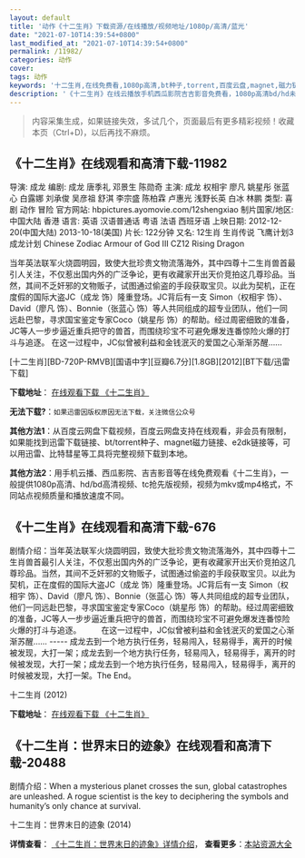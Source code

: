 ```yaml
---
layout: default
title: '动作《十二生肖》下载资源/在线播放/视频地址/1080p/高清/蓝光'
date: "2021-07-10T14:39:54+0800"
last_modified_at: "2021-07-10T14:39:54+0800"
permalink: /11982/
categories: 动作
cover:
tags: 动作
keywords: '十二生肖,在线免费看,1080p高清,bt种子,torrent,百度云盘,magnet,磁力链,迅雷下载资源'
description: '《十二生肖》在线云播放手机西瓜影院吉吉影音免费看，1080p高清bd/hd未删减完整版和tc抢先枪版，mkv/mp4格式，附带bt/torrent种子、magnet/磁力链、百度云盘、网盘资源迅雷下载链接'
---
```


>内容采集生成，如果链接失效，多试几个，页面最后有更多精彩视频！收藏本页（Ctrl+D)，以后再找不麻烦。


## 《十二生肖》在线观看和高清下载-11982

导演: 成龙 编剧: 成龙 唐季礼 邓景生 陈勋奇 主演: 成龙 权相宇 廖凡 姚星彤 张蓝心 白露娜 刘承俊 吴彦祖 舒淇 李宗盛 陈柏霖 卢惠光 浅野长英 白冰 林鹏 类型: 喜剧 动作 冒险 官方网站: hbpictures.ayomovie.com/12shengxiao 制片国家/地区: 中国大陆 香港 语言: 英语 汉语普通话 粤语 法语 西班牙语 上映日期: 2012-12-20(中国大陆) 2013-10-18(美国) 片长: 122分钟 又名: 12生肖 生肖传说 飞鹰计划3 成龙计划 Chinese Zodiac Armour of God III CZ12 Rising Dragon

当年英法联军火烧圆明园，致使大批珍贵文物流落海外，其中四尊十二生肖兽首最引人关注，不仅惹出国内外的广泛争论，更有收藏家开出天价竞拍这几尊珍品。当然，其间不乏奸邪的文物贩子，试图通过偷盗的手段获取宝贝。以此为契机，正在度假的国际大盗JC（成龙 饰）隆重登场。JC背后有一支 Simon（权相宇 饰）、David（廖凡 饰）、Bonnie（张蓝心 饰）等人共同组成的超专业团队，他们一同远赴巴黎，寻求国宝鉴定专家Coco（姚星彤 饰）的帮助。经过周密细致的准备，JC等人一步步逼近重兵把守的兽首，而围绕珍宝不可避免爆发连番惊险火爆的打斗与追逐。 在这一过程中，JC似曾被利益和金钱泯灭的爱国之心渐渐苏醒……


[十二生肖][BD-720P-RMVB][国语中字][豆瓣6.7分][1.8GB][2012][BT下载/迅雷下载]

**下载地址**： [在线观看下载 《十二生肖》](https://www.btdx8.com/torrent/cz12_2012.html) 


**无法下载?**：`如果迅雷因版权原因无法下载，关注微信公众号 `

**其他方法1**：从百度云网盘下载视频，百度云网盘支持在线观看，非会员有限制，如果能找到迅雷下载链接、bt/torrent种子、magnet磁力链接、e2dk链接等，可以用迅雷、比特彗星等工具将完整视频下载到本地。

**其他方法2**：用手机云播、西瓜影院、吉吉影音等在线免费观看《十二生肖》，一般提供1080p高清、hd/bd高清视频、tc抢先版视频，视频为mkv或mp4格式，不同站点视频质量和播放速度不同。


## 《十二生肖》在线观看和高清下载-676

剧情介绍：当年英法联军火烧圆明园，致使大批珍贵文物流落海外，其中四尊十二生肖兽首最引人关注，不仅惹出国内外的广泛争论，更有收藏家开出天价竞拍这几尊珍品。当然，其间不乏奸邪的文物贩子，试图通过偷盗的手段获取宝贝。以此为契机，正在度假的国际大盗JC（成龙 饰）隆重登场。JC背后有一支 Simon（权相宇 饰）、David（廖凡 饰）、Bonnie（张蓝心 饰）等人共同组成的超专业团队，他们一同远赴巴黎，寻求国宝鉴定专家Coco（姚星彤 饰）的帮助。经过周密细致的准备，JC等人一步步逼近重兵把守的兽首，而围绕珍宝不可避免爆发连番惊险火爆的打斗与追逐。  　　在这一过程中，JC似曾被利益和金钱泯灭的爱国之心渐渐苏醒…… ----- 成龙去到一个地方执行任务，轻易闯入，轻易得手，离开的时候被发现，大打一架；成龙去到一个地方执行任务，轻易闯入，轻易得手，离开的时候被发现，大打一架；成龙去到一个地方执行任务，轻易闯入，轻易得手，离开的时候被发现，大打一架。The End。


十二生肖 (2012)

**下载地址**： [在线观看下载 《十二生肖》](https://www.btbtdy.me/btdy/dy4344.html) 


## 《十二生肖：世界末日的迹象》在线观看和高清下载-20488

剧情介绍：When a mysterious planet crosses the sun, global catastrophes are unleashed. A rogue scientist is the key to deciphering the symbols and humanity’s only chance at survival.


十二生肖：世界末日的迹象 (2014)

**详情查看**： [《十二生肖：世界末日的迹象》详情介绍](/movie/20488/)， **查看更多**：[本站资源大全](/movie/t/all/)

